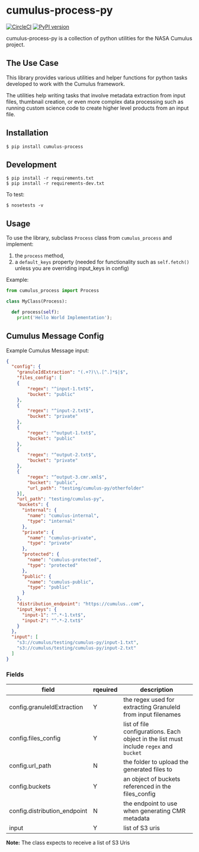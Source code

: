 # cumulus-process-py

[![CircleCI](https://circleci.com/gh/cumulus-nasa/cumulus-process-py.svg?style=svg&circle-token=6564d296f06c4d8d2925e220c4a213267dc70c00)](https://circleci.com/gh/cumulus-nasa/cumulus-process-py)
[![PyPI version](https://badge.fury.io/py/cumulus-process.svg)](https://badge.fury.io/py/cumulus-process)

cumulus-process-py is a collection of python utilities for the NASA Cumulus project.

## The Use Case

This library provides various utilities and helper functions for python tasks developed to work with the Cumulus framework.

The utilities help writing tasks that involve metadata extraction from input files, thumbnail creation, or even more complex data processing such as running custom science code to create higher level products from an input file.

## Installation

    $ pip install cumulus-process

## Development

    $ pip install -r requirements.txt
    $ pip install -r requirements-dev.txt

To test:

    $ nosetests -v

## Usage

To use the library, subclass `Process` class from `cumulus_process` and implement:
1. the `process` method,
2. a `default_keys` property (needed for functionality such as `self.fetch()` unless you are overriding input_keys in config)

Example:

```python
from cumulus_process import Process

class MyClass(Process):

  def process(self):
    print('Hello World Implementation');

```

## Cumulus Message Config
Example Cumulus Message input:

```json
{
  "config": {
    "granuleIdExtraction": "(.+?)\\.[^.]*$|$",
    "files_config": [
    {
        "regex": "^input-1.txt$",
        "bucket": "public"
    },
    {
        "regex": "^input-2.txt$",
        "bucket": "private"
    },
    {
        "regex": "^output-1.txt$",
        "bucket": "public"
    },
    {
        "regex": "^output-2.txt$",
        "bucket": "private"
    },
    {
        "regex": "^output-3.cmr.xml$",
        "bucket": "public",
        "url_path": "testing/cumulus-py/otherfolder"
    }],
    "url_path": "testing/cumulus-py",
    "buckets": {
      "internal": {
        "name": "cumulus-internal",
        "type": "internal"
      },
      "private": {
        "name": "cumulus-private",
        "type": "private"
      },
      "protected": {
        "name": "cumulus-protected",
        "type": "protected"
      },
      "public": {
        "name": "cumulus-public",
        "type": "public"
      }
    },
    "distribution_endpoint": "https://cumulus..com",
    "input_keys": {
      "input-1": "^.*-1.txt$",
      "input-2": "^.*-2.txt$"
    }
  },
  "input": [
    "s3://cumulus/testing/cumulus-py/input-1.txt",
    "s3://cumulus/testing/cumulus-py/input-2.txt"
  ]
}
```

### Fields
| field | rqeuired | description
| ----- | -------  | -----------
| config.granuleIdExtraction | Y |the regex used for extracting GranuleId from input filenames
| config.files_config | Y |list of file configurations. Each object in the list must include `regex` and `bucket`
| config.url_path | N | the folder to upload the generated files to
| config.buckets | Y | an object of buckets referenced in the files_config
| config.distribution_endpoint | N | the endpoint to use when generating CMR metadata
| input | Y | list of S3 uris


**Note:** The class expects to receive a list of S3 Uris

